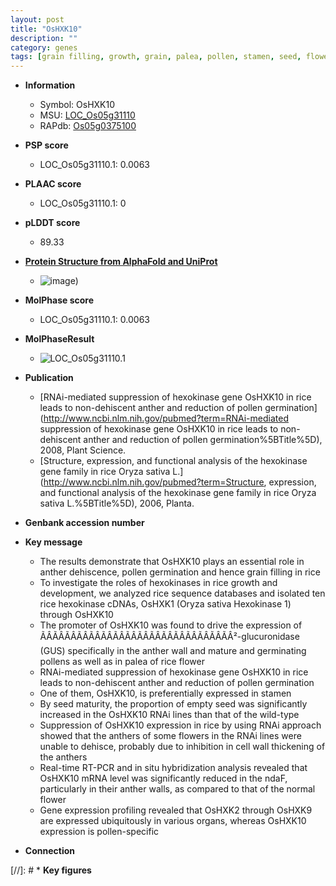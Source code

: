 ```yaml
---
layout: post
title: "OsHXK10"
description: ""
category: genes
tags: [grain filling, growth, grain, palea, pollen, stamen, seed, flower, anther, cell wall]
---
```


* **Information**  
    + Symbol: OsHXK10  
    + MSU: [LOC_Os05g31110](http://rice.plantbiology.msu.edu/cgi-bin/ORF_infopage.cgi?orf=LOC_Os05g31110)  
    + RAPdb: [Os05g0375100](http://rapdb.dna.affrc.go.jp/viewer/gbrowse_details/irgsp1?name=Os05g0375100)  

* **PSP score**  
    + LOC_Os05g31110.1: 0.0063 

* **PLAAC score**  
    + LOC_Os05g31110.1: 0 

* **pLDDT score**
    + 89.33

* **[Protein Structure from AlphaFold and UniProt](https://www.uniprot.org/uniprotkb/Q2KNB5/entry#structure)**
    + ![image](https://ricepsp.github.io/images/Q2/AF-Q2KNB5-F1.png))

* **MolPhase score**
    + LOC_Os05g31110.1: 0.0063

* **MolPhaseResult**
    + ![LOC_Os05g31110.1](https://ricepsp.github.io/pictures/LOC_Os05g/LOC_Os05g31110.1.png)

* **Publication**  
    + [RNAi-mediated suppression of hexokinase gene OsHXK10 in rice leads to non-dehiscent anther and reduction of pollen germination](http://www.ncbi.nlm.nih.gov/pubmed?term=RNAi-mediated suppression of hexokinase gene OsHXK10 in rice leads to non-dehiscent anther and reduction of pollen germination%5BTitle%5D), 2008, Plant Science.
    + [Structure, expression, and functional analysis of the hexokinase gene family in rice Oryza sativa L.](http://www.ncbi.nlm.nih.gov/pubmed?term=Structure, expression, and functional analysis of the hexokinase gene family in rice Oryza sativa L.%5BTitle%5D), 2006, Planta.

* **Genbank accession number**  

* **Key message**  
    + The results demonstrate that OsHXK10 plays an essential role in anther dehiscence, pollen germination and hence grain filling in rice
    + To investigate the roles of hexokinases in rice growth and development, we analyzed rice sequence databases and isolated ten rice hexokinase cDNAs, OsHXK1 (Oryza sativa Hexokinase 1) through OsHXK10
    + The promoter of OsHXK10 was found to drive the expression of ÃÂÃÂÃÂÃÂÃÂÃÂÃÂÃÂÃÂÃÂÃÂÃÂÃÂÃÂÃÂÃÂ²-glucuronidase (GUS) specifically in the anther wall and mature and germinating pollens as well as in palea of rice flower
    + RNAi-mediated suppression of hexokinase gene OsHXK10 in rice leads to non-dehiscent anther and reduction of pollen germination
    + One of them, OsHXK10, is preferentially expressed in stamen
    + By seed maturity, the proportion of empty seed was significantly increased in the OsHXK10 RNAi lines than that of the wild-type
    + Suppression of OsHXK10 expression in rice by using RNAi approach showed that the anthers of some flowers in the RNAi lines were unable to dehisce, probably due to inhibition in cell wall thickening of the anthers
    + Real-time RT-PCR and in situ hybridization analysis revealed that OsHXK10 mRNA level was significantly reduced in the ndaF, particularly in their anther walls, as compared to that of the normal flower
    + Gene expression profiling revealed that OsHXK2 through OsHXK9 are expressed ubiquitously in various organs, whereas OsHXK10 expression is pollen-specific

* **Connection**  

[//]: # * **Key figures**  


